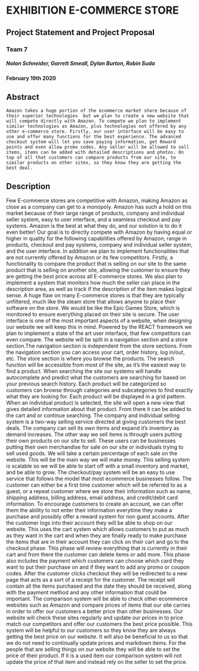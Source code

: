 # EXHIBITION E-COMMERCE STORE

##  Project Statement and Project Proposal
###			   Team 7
##### Nolan Schneider, Garrett Smeall, Dylan Burton, Robin Suda
####			February 19th 2020

## Abstract
	Amazon takes a huge portion of the ecommerce market share because of their superior technologies  but we plan to create a new website that will compete directly with Amazon. To compete we plan to implement similar technologies as Amazon, plus technologies not offered by any other e-commerce store. Firstly, our user interface will be easy to use and offer many functions for the best experience. The advanced checkout system will let you save paying information, get Reward points and even allow promo codes. Any seller will be allowed to sell items, items can be added with detailed descriptions and photos. On top of all that customers can compare products from our site, to similar products on other sites, so they know they are getting the best deal.

## Description
Few E-commerce stores are competitive with Amazon, making Amazon as close as a company can get to a monopoly. Amazon has such a hold on this market because of their large range of products, company and individual seller system, easy to user interface, and a seamless checkout and pay systems. Amazon is the best at what they do, and our solution is to do it even better!
Our goal is to directly compete with Amazon by having equal or higher in quality for the following capabilities offered by Amazon; range in products, checkout and pay systems, company and individual seller system, and the user interface. In addition we plan to implement functionalities that are not currently offered by Amazon or its few competitors. Firstly, a functionality to compare the product that is selling on our site to the same product that is selling on another site, allowing the customer to ensure they are getting the best price across all E-commerce stores. We also plan to implement a system that monitors how much the seller can place in the description area, as well as track if the description of the item makes logical sense. A huge flaw on many E-commerce stores is that they are typically unfiltered, much like the steam store that allows anyone to place their software on the store. We would be like the Epic Games Store, which is monitored to ensure everything placed on their site is secure.
The user interface is one of the most important aspects of a website, when designing our website we will keep this in mind. Powered by the REACT framework we plan to implement a state of the art user interface, that few competitors can even compare. The website will be split in a navigation section and a store section.The navigation section is independent from the store sections. From the navigation section you can access your cart, order history, log in/out, etc. The store section is where you browse the products. The search function will be accessible from most of the site, as it’s the easiest way to find a product. When searching the site our systems will handle autocomplete and predict what the customers are searching for based on your previous search history. Each product will be categorized so customers can browse through categories and subcategories to find exactly what they are looking for. Each product will be displayed in a grid pattern. When an individual product is selected, the site will open a new view that gives detailed information about that product. From there it can be added to the cart and or continue searching.
The company and individual selling system is a two-way selling service directed at giving customers the best deals. The company can sell its own items and expand it’s inventory as demand increases. The other way we sell items is through users putting their own products on our site to sell. These users can be businesses putting their own merchandise for sale on our site or individuals trying to sell used goods. We will take a certain percentage of each sale on the website. This will be the main way we will make money. This selling system is scalable so we will be able to start off with a small inventory and market, and be able to grow.
The checkout/pay system will be an easy to use service that follows the model that most ecommerce businesses follow. The customer can either be a first time customer which will be referred to as a guest, or a repeat customer where we store their information such as name, shipping address, billing address, email address, and credit/debit card information. To encourage customers to create an account, we can offer them the ability to not enter their information everytime they make a purchase and possibly offer a reward system for non guest accounts. After the customer logs into their account they will be able to shop on our website. This uses the cart system which allows customers to put as much as they want in the cart and when they are finally ready to make purchase the items that are in their account they can click on their cart and go to the checkout phase. This phase will review everything that is currently in their cart and from there the customer can delete items or add more. This phase also includes the payment which customers can choose which card they want to put their purchase on and if they want to add any promo or coupon codes. After the customer clicks checkout they will be redirected to a new page that acts as a sort of a receipt for the customer. The receipt will contain all the items purchased and the date they should be received, along with the payment method and any other information that could be important.
The comparison system will be able to check other ecommerce websites such as Amazon and compare prices of items that our site carries in order to offer our customers a better price than other businesses. Our website will check these sites regularly and update our prices in to price match our competitors and offer our customers the best price possible. This system will be helpful to our customers so they know they are always getting the best price on our website. It will also be beneficial to us so that we do not need to continually update prices and markdown items. For the people that are selling things on our website they will be able to set the price of their product. If it is a used item our comparison system will not update the price of that item and instead rely on the seller to set the price.


